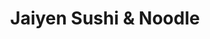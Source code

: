 ---
layout: place
title: "Jaiyen Sushi & Noodle"
permalink: /illinois/chicago/jaiyen-sushi-noodle.html
stateAbbr: IL
stateName: Illinois
cityName: Chicago
place_id: ChIJNbBEg4DND4gRmsZ31IgWGyQ
photos:
  - name: >-
      places/ChIJNbBEg4DND4gRmsZ31IgWGyQ/photos/AeeoHcJzZ8VDLJ2JiwCs_UvM-yzvo-ffqguziwpTePKrjXKJmm9ANasgRTdSVjl4FyHmlR3qq-9HIpp8KAg9ucVCMQwaSmnGpS5T_zZuJ6HyTG8ud3qI7kb2hJNy3S-MKP5CvNhBijlcvD4C6mcG5kZFWe72dXe65xKaGBGJa8ZIvuEI5s73LaRPkOURrR0RGwgu8q7oBQXTJ6jxWIXfWsVHBzsNY2IOEPk1EsxehI3qyMdxl7mWZng8XRZ9k1q-Rz3K6qah_oy84flUgemc7ffxK1DdirvWHKJz5SMhnH6h0HiRF4BtFqKyDys27cbXLg4oVaZBb5goOfSVr2d2by_lk3RFOBpC8MKwx3NZG0HaS0DFqEEZmKIdG_ubXlX6NA1oGrfwgZ9SiLAJwHu4kd36zwTZYbYJ1KkxJAIn6VkwUzg8aw
    widthPx: 3024
    heightPx: 4032
    authorAttributions:
      - displayName: Caesar Oleksy
        uri: https://maps.google.com/maps/contrib/102983664084931143677
        photoUri: >-
          https://lh3.googleusercontent.com/a-/ALV-UjWG59Kg0_5ncA7g0HWgcTMlRxLyNE2sOAAMOkFOX6Xe7Hu-aiZw=s100-p-k-no-mo
    flagContentUri: >-
      https://www.google.com/local/imagery/report/?cb_client=maps_api_places.places_api&image_key=!1e10!2sCIHM0ogKEICAgIC759HcPg&hl=en-US
    googleMapsUri: >-
      https://www.google.com/maps/place//data=!3m4!1e2!3m2!1sCIHM0ogKEICAgIC759HcPg!2e10!4m2!3m1!1s0x880fcd808344b035:0x241b1688d477c69a
  - name: >-
      places/ChIJNbBEg4DND4gRmsZ31IgWGyQ/photos/AeeoHcIPcsyh0SzxY8luXurBsMdFaNvhlKU2dSFzaiGK9fSvFLJUHRNQ7waRWwdxG9D2r6DYBdeMK5ow-eLpOAKXe3IpFAOLo3ftxssHztpMC-KumL6VFBejnXQ-pmKLj6CkUVvb90_RFd2k8nvQhWo7yf1bWZ7VouuX4wJXRO0YvWKL2YhVxhDjrne-RhFEQ49mptinrTscmfKEnFedAjLoxGl9QZG9Y7-91DWQmHpuhxN_4B7NPyzIAq2-1sVDeEMLw0KupZH6kzgwqlNrFPJqU9H9L2hc8ha289lXmSmYLzynwq2DSbOfGLynFdBETQOUWnQPA54ID-9xvbXqG_BbsczhCnq0ZxMesJS-PXqcX7mGGVPtfZATbcSbHsejbT59epQhqFPAk5CZKJ5_O6rDrv35O29MskH7ep-Mp6H5GZObPoM
    widthPx: 3000
    heightPx: 4000
    authorAttributions:
      - displayName: Rocelle Marie
        uri: https://maps.google.com/maps/contrib/109620879896646417107
        photoUri: >-
          https://lh3.googleusercontent.com/a-/ALV-UjX72cEc1zOY2AKLHCTO6b9Urdc803z0EQ_OGi04-64BpSpDh9Lf=s100-p-k-no-mo
    flagContentUri: >-
      https://www.google.com/local/imagery/report/?cb_client=maps_api_places.places_api&image_key=!1e10!2sCIHM0ogKEICAgID36JLFnAE&hl=en-US
    googleMapsUri: >-
      https://www.google.com/maps/place//data=!3m4!1e2!3m2!1sCIHM0ogKEICAgID36JLFnAE!2e10!4m2!3m1!1s0x880fcd808344b035:0x241b1688d477c69a
  - name: >-
      places/ChIJNbBEg4DND4gRmsZ31IgWGyQ/photos/AeeoHcKfVocG1135pfMlpT1LKH1xEZNBa7xvC4trdPAp8gFHEI9p7AaAdA4-zuZaVOCOo4z0eQek_-qt3cMXNpZquK2DPN7xcM1GIWgESGG10zdddKowRntTSZaXHUVqSNDSAttvLK3ELRc9lDrqzSTQW5PiRf9FYKah4XsDH-2M-yZ7vTyOYDFIxnHtrdkaLnuhnf_oAV0kBhBbglikmxLbfXDselBZgnmVbBFj0spO5lItzI5XWgfyUSK_R8HTezExmOuKVQVJzQfOVuOytDxNesCC0oMlkh1Iwj39faLzWzHMNwX257vnX7CVVnFjNiH843ATyPWGMgFh2iickrDmBgVbvCYJPu2oLOiA4sothM4UtngvLPZ5DKRmLlRsQaYxR2DGfJ4cYe4HBQ3oJR51vgw6N4b3s9otW6SHi25ZuqfG7Q
    widthPx: 4032
    heightPx: 3024
    authorAttributions:
      - displayName: Edwin Nieves
        uri: https://maps.google.com/maps/contrib/105326654421303668861
        photoUri: >-
          https://lh3.googleusercontent.com/a-/ALV-UjWtzxE_pfo6G2H1GoJ3r08HwPLzzRvPnXz_5T6X9PavAnRYFbLS=s100-p-k-no-mo
    flagContentUri: >-
      https://www.google.com/local/imagery/report/?cb_client=maps_api_places.places_api&image_key=!1e10!2sCIHM0ogKEICAgICx4vfBfQ&hl=en-US
    googleMapsUri: >-
      https://www.google.com/maps/place//data=!3m4!1e2!3m2!1sCIHM0ogKEICAgICx4vfBfQ!2e10!4m2!3m1!1s0x880fcd808344b035:0x241b1688d477c69a
  - name: >-
      places/ChIJNbBEg4DND4gRmsZ31IgWGyQ/photos/AeeoHcL0sAAw7YbNaSJQg3whhEMWjGndtHRRXILU6BXBr61HFw6yTjrX7I2JdmUX-AuSbnVMAbSPOKB77Np3BrfBgZFLK6BcniJRIEGwPo8En4Lm7NCzd2miySqlM3YsT-nX4s2jYDuH-At-8KscurkvPU_2NCww_IsP_HsRnhJQoLNE4BLfMeZ7cWTZyMBTwRN2nQZwlMLqa3wnhH4fQq8GB8RmCE8Tc8ZreTfVBu7d9sECF15gBniI6t05Yy445t1HtBrBzNl_pkocn621QRY2430xUSyWUmh4Bvh-6Pg-IH4esaznlUBcgCALFSZ2yQGj-szbcyJEGORM1gwMdvEkF5aqkDyMNnnlduLbSlDga3OUyZwkkDAjgmqbNM7XiVcWakjBtEqGqvuI7PHauGbZ6IIiI40PmHs259SGFaq7MPa3a1o
    widthPx: 3024
    heightPx: 4032
    authorAttributions:
      - displayName: Warda Khan
        uri: https://maps.google.com/maps/contrib/100465123074411599972
        photoUri: >-
          https://lh3.googleusercontent.com/a-/ALV-UjW9zoXba4ewc3v6vI1yoggX1e9FrNvmahXtaOW0tO0IcAKNuDl5jw=s100-p-k-no-mo
    flagContentUri: >-
      https://www.google.com/local/imagery/report/?cb_client=maps_api_places.places_api&image_key=!1e10!2sCIHM0ogKEICAgICPjO-I2wE&hl=en-US
    googleMapsUri: >-
      https://www.google.com/maps/place//data=!3m4!1e2!3m2!1sCIHM0ogKEICAgICPjO-I2wE!2e10!4m2!3m1!1s0x880fcd808344b035:0x241b1688d477c69a
  - name: >-
      places/ChIJNbBEg4DND4gRmsZ31IgWGyQ/photos/AeeoHcIJllaUruB06Du0HA8dqiECjh2y-LP-b5nT3ZuveO77mRf4r7hVvyt5oPkeMvShhNcZeUpU-DSeYrvFln4hiJlABHypKuWd9DZEXzV4wXYrII2NVNqCD2L78Sv9GkTiGNSdIKdzCwYLkiPM7TbuZ6N0u2J93FMxNY74vdruBelFpG0EZdjyKtFeoHccH-QnieYgQ_DEGZ-IYBlfiWbJjly5CHKNYWMzYugyVdlDm-_3Nsr5MdjEGp8X2sVzxreL4zq44trlofmJg6Pvap33YZykX8N3CpIUhn3t90ANaS5fDmBnnqPRqbjIZRyg5Wub-9sp1eVECF07Jqus60_i_wrM7ASysJEllK3tT7CAr7RHOGTqQD1GFPGpsCyzYAuG5uBIdphqUDtUwk4qvvPpR7YptdabF_nHFI6dkPo_aTw
    widthPx: 2048
    heightPx: 1365
    authorAttributions:
      - displayName: Tim McCoy
        uri: https://maps.google.com/maps/contrib/113161108081579535861
        photoUri: >-
          https://lh3.googleusercontent.com/a-/ALV-UjXs9acp1avyqSsUTl9j13GZfQ6j2YKFsIaIRv771glOL4CVR3y1=s100-p-k-no-mo
    flagContentUri: >-
      https://www.google.com/local/imagery/report/?cb_client=maps_api_places.places_api&image_key=!1e10!2sCIHM0ogKEICAgICUxqq2ZA&hl=en-US
    googleMapsUri: >-
      https://www.google.com/maps/place//data=!3m4!1e2!3m2!1sCIHM0ogKEICAgICUxqq2ZA!2e10!4m2!3m1!1s0x880fcd808344b035:0x241b1688d477c69a
  - name: >-
      places/ChIJNbBEg4DND4gRmsZ31IgWGyQ/photos/AeeoHcJTcLONskyt5WMr01900WInQ5G86eSUeRDPutzTif3H_mbCBh9waiOVtZipskVv5hc0sSca8JHsjvNustfe6J_b3mt7pY7MpqG7wvGMf4FkpSqnw0fFgZoh1p-uhP-8NvZPQXI-koYaBeC8y6-psLBfLoEZsnbvxAQyUjJrWp1mM6TdP3NhbBPJzTnmCSXBAj5rZuw9Bf5wK5o1RvZg3AovZa41gdkN-wxLTRgZTBeswC6uPwcBsx3xQwoF3rMka-YTudw9-L3zikjuev9Erm3GIaY6xUNHuKHFDvGVYIzwAJbPit7Ip_8E1P_TxnaCFLV21nxghAjyJzjZudMZLHfNgUsXtxZsvgNTu7AfTY6vyoJJag8oTGvxhKBV7OCHIPvhRQyc7-uRIT--EgYX5sNYJ3PsCWyeKSBV-aC_E3U13w
    widthPx: 3472
    heightPx: 4624
    authorAttributions:
      - displayName: Eran Dromy
        uri: https://maps.google.com/maps/contrib/112881117875837566873
        photoUri: >-
          https://lh3.googleusercontent.com/a-/ALV-UjWJbU28PXxsQm9eWeiz7opjhIFyV_9fUeUrcsQnNb-QCuQ6vlRn=s100-p-k-no-mo
    flagContentUri: >-
      https://www.google.com/local/imagery/report/?cb_client=maps_api_places.places_api&image_key=!1e10!2sCIHM0ogKEICAgICvo8CPQA&hl=en-US
    googleMapsUri: >-
      https://www.google.com/maps/place//data=!3m4!1e2!3m2!1sCIHM0ogKEICAgICvo8CPQA!2e10!4m2!3m1!1s0x880fcd808344b035:0x241b1688d477c69a
  - name: >-
      places/ChIJNbBEg4DND4gRmsZ31IgWGyQ/photos/AeeoHcIsneJqnY5knf2obcC4IyNR-nAw1Dqw02z5QJT1U8Pt4tgB78jCdwE03AyNmyR13q_nuiNt-iFEggpnU-uyr-O8T_DF5KQzwZQqPn2qXlZn66ekh0hMJ1mCApjALNhOdt6XOISFrSR6fdH0umb3NgOq41eViQpE0AarJ0tx-cNY4_BbLIEsQPwzWpbj8Cw22fgX_uxPD5TsHZDSDZMblF9fzwrxUJXOJbpGsb3b1tvaIniy_EBD5g1RbdC9lM-2zZ3qcrG2aH24WST6_BxmvlXUPy4FjYjJzRuGGizdJ89j64B6-greOQo2EMNXo2M_UlbqDRfe1K-7ryJNdx8iqKQ4KGfsHUmXxKYj-ACEfMtRqIy9QAb70swV_FYk7kYtNUNNOcyNYRTrszi_tVbZ5oqNza8Vj99zWJmF-wzEHLF8MQ
    widthPx: 4032
    heightPx: 3024
    authorAttributions:
      - displayName: Micaela Hosen
        uri: https://maps.google.com/maps/contrib/110658431376118613341
        photoUri: >-
          https://lh3.googleusercontent.com/a-/ALV-UjUoNweVoqIAHWgzUIsLIxcFEXJl1Up8p3glpqm-aTuD_6TT03s=s100-p-k-no-mo
    flagContentUri: >-
      https://www.google.com/local/imagery/report/?cb_client=maps_api_places.places_api&image_key=!1e10!2sCIHM0ogKEICAgIC0ivL1bQ&hl=en-US
    googleMapsUri: >-
      https://www.google.com/maps/place//data=!3m4!1e2!3m2!1sCIHM0ogKEICAgIC0ivL1bQ!2e10!4m2!3m1!1s0x880fcd808344b035:0x241b1688d477c69a
  - name: >-
      places/ChIJNbBEg4DND4gRmsZ31IgWGyQ/photos/AeeoHcKGyJQ93TJn78aAaHgQyURuqdpCabxBRT5IN8hrPLkmMWk6HE0rlVUTHOvw1asOY1mqDAje2-yKs7r-FGPPvpN0BZRPk5-JIw-y8qmVfYJtfVmOlCGnGkXb2dxKXaNzc3qxCi6D3LmBHepM4PDI0vnneTbXEPLggWWNUgRZ5CZxDYATfFgN8drsOmlgY6fyD-Ns7OMxFk4dsNIzd3e5IjO09dG9abs6cISa95Y94C18m29Ec1o781VYVoCvgpKiEEPgwAqHprEOSQamkCEwjC1TrOEQ2Gv2-UyChqihT1iJtzVO7fqiuIU23qkzASmb6UvKpzyEMHLw6B6SENZHanK0R9DfiAIBqtqfZnEWXuFxDfzqRfG4zuieTP7ncsyP0c3och1Jmrt6wPiv0d_eWrvpmr95a1-wfsHW9_ntI-xjaQ
    widthPx: 4032
    heightPx: 2268
    authorAttributions:
      - displayName: Johnny Mendoza
        uri: https://maps.google.com/maps/contrib/115040132628180222520
        photoUri: >-
          https://lh3.googleusercontent.com/a-/ALV-UjUXqVoSBD9K6B1EXaMKoCC6ookiTQJmA6OmFFQyXQ2GEhxojGy8ww=s100-p-k-no-mo
    flagContentUri: >-
      https://www.google.com/local/imagery/report/?cb_client=maps_api_places.places_api&image_key=!1e10!2sCIHM0ogKEICAgIDskYSrFw&hl=en-US
    googleMapsUri: >-
      https://www.google.com/maps/place//data=!3m4!1e2!3m2!1sCIHM0ogKEICAgIDskYSrFw!2e10!4m2!3m1!1s0x880fcd808344b035:0x241b1688d477c69a
  - name: >-
      places/ChIJNbBEg4DND4gRmsZ31IgWGyQ/photos/AeeoHcIAJiCyKO-oVvvUWXX2WAySWT4Tdh4NOJQvZLknVcGGBv8AoOpF4SfYn5dHDDx8pPvhwM7d080u6YNK1IwHAYl6ubmFG1ZzQMd2bTlxqweL2_B32ZVRcehLiP14c3Up65XzDIjiGLmOP5G4_0iwyLGv4rIgcFQxRo-MjjCrCji0LKmBc-1z_meN9iDHPgDLdQETPqBkOTEU1MhQOjmk9xcGMO_Qr7xJMcBBafDmqZIUGj7lxTgyvaAzZbB2ps98YbZmtMq0LrwMNeiEO2rLhSxbgJphITa2fEpgwDXQWi2ZdCGUnNEn-oxXSkDKTHIF21FgmVjyc8V_ljRT1x3v3nrdJU4t8n_HBBLpGZoSUBTNWXfedkY51BfVyeXIZAtQMSd7LNp-v3dxZ3YWI2eRzGQb4jxcJKyAdpgys2Ez9SM
    widthPx: 3072
    heightPx: 4080
    authorAttributions:
      - displayName: Rico Lajom
        uri: https://maps.google.com/maps/contrib/111366825312177191475
        photoUri: >-
          https://lh3.googleusercontent.com/a-/ALV-UjWypD8cIW7gKv3yLg7_XL30vykx4awiCewxcNA8GwoqZx0V3n8mhg=s100-p-k-no-mo
    flagContentUri: >-
      https://www.google.com/local/imagery/report/?cb_client=maps_api_places.places_api&image_key=!1e10!2sCIHM0ogKEICAgICunrz9DQ&hl=en-US
    googleMapsUri: >-
      https://www.google.com/maps/place//data=!3m4!1e2!3m2!1sCIHM0ogKEICAgICunrz9DQ!2e10!4m2!3m1!1s0x880fcd808344b035:0x241b1688d477c69a
  - name: >-
      places/ChIJNbBEg4DND4gRmsZ31IgWGyQ/photos/AeeoHcIYMAlU1fAtmPwRSVL0Q2UPNsAnYDhb0lynMgc3UohpBVsyW1Ezhg73atiiCUFpH6z_RcA8QTc_NU2iDf1HoU3w-gLlmvRpDrVZ-fYMp96K9w00uzhc7VT9WBShn_UBzUkgQQtS6MbqP-Phfn_bG8U2WuSKJ22Jj40HzdWa2kAxgXOkxy3o6bBhMTSLRBs-8skrZkyZoi4Y7hBGTd39GibX-Qn6RI-KkipwxRHxcgznB5HtEVwBiUQ2jUAaBwpAaMw61WR-H0vKdCWCs_9bg6Z8EwCK61HBdKMKyAvLmAOYzwWekQn3xFauMHqSUbpewoDmRbCQQV8WOQ3yTyzRRaOR0vXtGN0oaRb4Usqu567dvoDi3xCMKNpG6P_nJ6CtRmDMQlCMQn_ZnUdH4vMJfTUpJ_HHRyNJtiTfVm9yS1h6fg
    widthPx: 3024
    heightPx: 4032
    authorAttributions:
      - displayName: Edwin Nieves
        uri: https://maps.google.com/maps/contrib/105326654421303668861
        photoUri: >-
          https://lh3.googleusercontent.com/a-/ALV-UjWtzxE_pfo6G2H1GoJ3r08HwPLzzRvPnXz_5T6X9PavAnRYFbLS=s100-p-k-no-mo
    flagContentUri: >-
      https://www.google.com/local/imagery/report/?cb_client=maps_api_places.places_api&image_key=!1e10!2sCIHM0ogKEICAgICx4ve-BQ&hl=en-US
    googleMapsUri: >-
      https://www.google.com/maps/place//data=!3m4!1e2!3m2!1sCIHM0ogKEICAgICx4ve-BQ!2e10!4m2!3m1!1s0x880fcd808344b035:0x241b1688d477c69a
address: 3159 N California Ave, Chicago, IL 60618, USA
street: 3159 N California Ave
city: Chicago
state: IL
zip: '60618'
country: USA
neighborhood: Avondale
latitude: '41.939271'
longitude: '-87.697603'
accessibility_options:
  wheelchairAccessibleEntrance: true
  wheelchairAccessibleRestroom: true
  wheelchairAccessibleSeating: true
business_status: OPERATIONAL
name: Jaiyen Sushi & Noodle
google_maps_links:
  directionsUri: >-
    https://www.google.com/maps/dir//''/data=!4m7!4m6!1m1!4e2!1m2!1m1!1s0x880fcd808344b035:0x241b1688d477c69a!3e0
  placeUri: https://maps.google.com/?cid=2601697986672576154
  writeAReviewUri: >-
    https://www.google.com/maps/place//data=!4m3!3m2!1s0x880fcd808344b035:0x241b1688d477c69a!12e1
  reviewsUri: >-
    https://www.google.com/maps/place//data=!4m4!3m3!1s0x880fcd808344b035:0x241b1688d477c69a!9m1!1b1
  photosUri: >-
    https://www.google.com/maps/place//data=!4m3!3m2!1s0x880fcd808344b035:0x241b1688d477c69a!10e5
primary_type: Sushi Restaurant
opening_hours:
  regular: null
  current: null
secondary_opening_hours:
  regular:
    weekdayDescriptions: null
    type: null
  current:
    weekdayDescriptions: null
    type: null
phone: (773) 754-8700
price_level: PRICE_LEVEL_MODERATE
price_range: $10 &ndash; $20
rating: '4.6'
rating_count: 430
website: http://www.jai-yen.com/
description: >-
  Minimalist Japanese restaurant offering a large menu of sushi & maki, plus
  Pan-Asian options.
reviews:
  - name: >-
      places/ChIJNbBEg4DND4gRmsZ31IgWGyQ/reviews/ChdDSUhNMG9nS0VJQ0FnSUQzNkpMRjdBRRAB
    relativePublishTimeDescription: 5 months ago
    rating: 5
    text:
      text: Big servings. Fresh. Beautiful atmosphere. Definitely worth it!
      languageCode: en
    originalText:
      text: Big servings. Fresh. Beautiful atmosphere. Definitely worth it!
      languageCode: en
    authorAttribution:
      displayName: Rocelle Marie
      uri: https://www.google.com/maps/contrib/109620879896646417107/reviews
      photoUri: >-
        https://lh3.googleusercontent.com/a-/ALV-UjX72cEc1zOY2AKLHCTO6b9Urdc803z0EQ_OGi04-64BpSpDh9Lf=s128-c0x00000000-cc-rp-mo-ba3
    publishTime: '2024-11-11T20:10:31.568466Z'
    flagContentUri: >-
      https://www.google.com/local/review/rap/report?postId=ChdDSUhNMG9nS0VJQ0FnSUQzNkpMRjdBRRAB&d=17924085&t=1
    googleMapsUri: >-
      https://www.google.com/maps/reviews/data=!4m6!14m5!1m4!2m3!1sChdDSUhNMG9nS0VJQ0FnSUQzNkpMRjdBRRAB!2m1!1s0x880fcd808344b035:0x241b1688d477c69a
  - name: >-
      places/ChIJNbBEg4DND4gRmsZ31IgWGyQ/reviews/ChdDSUhNMG9nS0VJQ0FnTURBMDlURjZRRRAB
    relativePublishTimeDescription: 2 months ago
    rating: 5
    text:
      text: >-
        I eat here almost every day


        Moved to the neighborhood recently and was really happy to find a place
        like this. Delicious and nutritious food that is very fairly priced. I
        come here so often, they don’t even ask for my name anymore. Staff is
        friendly too. Highly recommend the yakisoba and the cashew entree. Best
        appetizer is the crab rangoons
      languageCode: en
    originalText:
      text: >-
        I eat here almost every day


        Moved to the neighborhood recently and was really happy to find a place
        like this. Delicious and nutritious food that is very fairly priced. I
        come here so often, they don’t even ask for my name anymore. Staff is
        friendly too. Highly recommend the yakisoba and the cashew entree. Best
        appetizer is the crab rangoons
      languageCode: en
    authorAttribution:
      displayName: Trevor Luman
      uri: https://www.google.com/maps/contrib/106998099930176847814/reviews
      photoUri: >-
        https://lh3.googleusercontent.com/a/ACg8ocJIYf8VUobydfJB1PEY_eWlz0-OAlzXqq6AOX0G0FsYBSsdGQ=s128-c0x00000000-cc-rp-mo
    publishTime: '2025-02-11T16:22:35.925243Z'
    flagContentUri: >-
      https://www.google.com/local/review/rap/report?postId=ChdDSUhNMG9nS0VJQ0FnTURBMDlURjZRRRAB&d=17924085&t=1
    googleMapsUri: >-
      https://www.google.com/maps/reviews/data=!4m6!14m5!1m4!2m3!1sChdDSUhNMG9nS0VJQ0FnTURBMDlURjZRRRAB!2m1!1s0x880fcd808344b035:0x241b1688d477c69a
  - name: >-
      places/ChIJNbBEg4DND4gRmsZ31IgWGyQ/reviews/ChZDSUhNMG9nS0VJQ0FnSUR1X3NUMFN3EAE
    relativePublishTimeDescription: 2 years ago
    rating: 5
    text:
      text: >-
        My family absolutely loves to come here when they visit. The sushi is
        good, the menu is expansive and we always get to try something new. My
        parents like to bring my little brother so he can learn more about food
        since there are so many options, and he loves it for this.

        The place was beautiful, as always, and *packed* with patrons while
        clearly getting lots of delivery orders and we stil got our two sushi
        orders and a to-go order for the next day very promptly given such a
        rush, and the sushi has cute sauce designs. Those dragons are so good
        for mixing sauces. Almost left without our takeaway, but a staff member
        came and fetched us from the sidewalk. Thank you so much for that! I
        wish I had a picture of the Thai iced tea glasses also because they are
        so pretty wow
      languageCode: en
    originalText:
      text: >-
        My family absolutely loves to come here when they visit. The sushi is
        good, the menu is expansive and we always get to try something new. My
        parents like to bring my little brother so he can learn more about food
        since there are so many options, and he loves it for this.

        The place was beautiful, as always, and *packed* with patrons while
        clearly getting lots of delivery orders and we stil got our two sushi
        orders and a to-go order for the next day very promptly given such a
        rush, and the sushi has cute sauce designs. Those dragons are so good
        for mixing sauces. Almost left without our takeaway, but a staff member
        came and fetched us from the sidewalk. Thank you so much for that! I
        wish I had a picture of the Thai iced tea glasses also because they are
        so pretty wow
      languageCode: en
    authorAttribution:
      displayName: Hazel Osh
      uri: https://www.google.com/maps/contrib/108050164334710472616/reviews
      photoUri: >-
        https://lh3.googleusercontent.com/a-/ALV-UjX7y7tVaqdXDKlxLbtRnPEiLXzaX0V6ADAVOjPm2nCXONtsTUZZtw=s128-c0x00000000-cc-rp-mo-ba2
    publishTime: '2022-08-22T02:50:13.157186Z'
    flagContentUri: >-
      https://www.google.com/local/review/rap/report?postId=ChZDSUhNMG9nS0VJQ0FnSUR1X3NUMFN3EAE&d=17924085&t=1
    googleMapsUri: >-
      https://www.google.com/maps/reviews/data=!4m6!14m5!1m4!2m3!1sChZDSUhNMG9nS0VJQ0FnSUR1X3NUMFN3EAE!2m1!1s0x880fcd808344b035:0x241b1688d477c69a
  - name: >-
      places/ChIJNbBEg4DND4gRmsZ31IgWGyQ/reviews/ChZDSUhNMG9nS0VJQ0FnSUMxaE5yT01BEAE
    relativePublishTimeDescription: a year ago
    rating: 5
    text:
      text: >-
        The best sushi I have ever had. Servers were so sweet and attentive,
        place was super clean and relaxing. Absolute bang for your buck. We got
        two plates of sushi rolls, a plate of teriyaki chicken (that came with
        rice and miso soup), and crab rangoon all for only $43, and it was
        DELICIOUS! The food came out much quicker than expected, and they also
        drew super cute pictures with umami sauce next to the sushi rolls :)
        everything about this experience was perfect
      languageCode: en
    originalText:
      text: >-
        The best sushi I have ever had. Servers were so sweet and attentive,
        place was super clean and relaxing. Absolute bang for your buck. We got
        two plates of sushi rolls, a plate of teriyaki chicken (that came with
        rice and miso soup), and crab rangoon all for only $43, and it was
        DELICIOUS! The food came out much quicker than expected, and they also
        drew super cute pictures with umami sauce next to the sushi rolls :)
        everything about this experience was perfect
      languageCode: en
    authorAttribution:
      displayName: quinn
      uri: https://www.google.com/maps/contrib/117205240492726975858/reviews
      photoUri: >-
        https://lh3.googleusercontent.com/a-/ALV-UjUE0K3N7KozavUTglPMcpKvdCuG0f4MmnVFRRiZKJKQuELKNIi1_Q=s128-c0x00000000-cc-rp-mo
    publishTime: '2023-12-22T17:38:02.184371Z'
    flagContentUri: >-
      https://www.google.com/local/review/rap/report?postId=ChZDSUhNMG9nS0VJQ0FnSUMxaE5yT01BEAE&d=17924085&t=1
    googleMapsUri: >-
      https://www.google.com/maps/reviews/data=!4m6!14m5!1m4!2m3!1sChZDSUhNMG9nS0VJQ0FnSUMxaE5yT01BEAE!2m1!1s0x880fcd808344b035:0x241b1688d477c69a
  - name: >-
      places/ChIJNbBEg4DND4gRmsZ31IgWGyQ/reviews/ChZDSUhNMG9nS0VJQ0FnSUQtejlxSVdnEAE
    relativePublishTimeDescription: 2 years ago
    rating: 5
    text:
      text: >-
        Pretty good sushi. They have a deal with some percentage off on your
        first online order which is slick. There pad Thai slapped- would get
        again.  The sushi was fresh and delicious.  Good apps too- crab Rangoon
        and edamame.
      languageCode: en
    originalText:
      text: >-
        Pretty good sushi. They have a deal with some percentage off on your
        first online order which is slick. There pad Thai slapped- would get
        again.  The sushi was fresh and delicious.  Good apps too- crab Rangoon
        and edamame.
      languageCode: en
    authorAttribution:
      displayName: Nicole Wittkopp
      uri: https://www.google.com/maps/contrib/104893291470110472284/reviews
      photoUri: >-
        https://lh3.googleusercontent.com/a-/ALV-UjXAurda-IqO9ej4lbvo9AXbuXMMe-rb6RV-YLqdZvW_SFEt0r5FnQ=s128-c0x00000000-cc-rp-mo-ba6
    publishTime: '2022-12-12T16:52:15.033539Z'
    flagContentUri: >-
      https://www.google.com/local/review/rap/report?postId=ChZDSUhNMG9nS0VJQ0FnSUQtejlxSVdnEAE&d=17924085&t=1
    googleMapsUri: >-
      https://www.google.com/maps/reviews/data=!4m6!14m5!1m4!2m3!1sChZDSUhNMG9nS0VJQ0FnSUQtejlxSVdnEAE!2m1!1s0x880fcd808344b035:0x241b1688d477c69a
parking_options:
  freeParkingLot: true
  freeStreetParking: true
  paidStreetParking: true
  valetParking: false
payment_options:
  acceptsCreditCards: true
  acceptsDebitCards: true
  acceptsCashOnly: false
  acceptsNfc: false
allow_dogs: null
curbside_pickup: null
delivery: true
dine_in: true
good_for_children: true
good_for_groups: true
good_for_sports: false
live_music: false
menu_for_children: true
outdoor_seating: false
reservable: true
restroom: true
serves_beer: false
serves_breakfast: false
serves_brunch: false
serves_cocktails: false
serves_coffee: false
serves_dinner: true
serves_dessert: true
serves_lunch: true
serves_vegetarian_food: true
serves_wine: false
takeout: true

---
